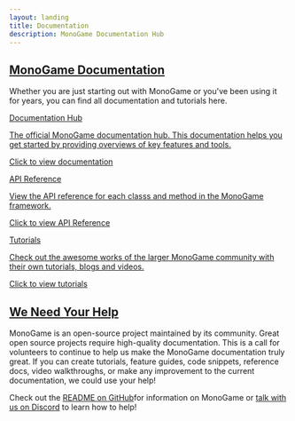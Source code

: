 ```yaml
---
layout: landing
title: Documentation
description: MonoGame Documentation Hub
---
```


<section class="container-xxl my-5">
    <h1 id="monogame-documentation" class="fw-bold"><a href="#monogame-documentation">MonoGame Documentation</a></h1>
    <p>
        Whether you are just starting out with MonoGame or you've been using it for years, you can find all documentation and
        tutorials here.
    </p>
</section>
<section class="container-xxl mb-5">
    <div class="row">
        <div class="col-12 col-lg-4 mb-5">
            <div class="mg-card mg-box-shadow h-100">
                <a target="_self"
                    href="/articles/index.html"
                    class="mg-no-link">
                    <div class="mg-card-body d-flex flex-column h-100">
                        <div class="mg-card-title"><i class="bi bi-files"></i> Documentation Hub</div>
                        <p>
                            The official MonoGame documentation hub. This documentation helps you get started by providing overviews of key features
                            and tools.
                        </p>
                        <p class="mt-auto">Click to view documentation</p>
                    </div>
                </a>
            </div>
        </div>
        <div class="col-12 col-lg-4 mb-5">
            <div class="mg-card mg-box-shadow h-100">
                <a target="_self"
                    href="/api/index.html"
                    class="mg-no-link">
                    <div class="mg-card-body d-flex flex-column h-100">
                        <div class="mg-card-title"><i class="bi bi-filetype-cs"></i> API Reference</div>
                        <p>
                            View the API reference for each classs and method in the MonoGame framework.
                        </p>
                        <p class="mt-auto">Click to view API Reference</p>
                    </div>
                </a>
            </div>
        </div>
        <div class="col-12 col-lg-4 mb-5">
            <div class="mg-card mg-box-shadow h-100">
                <a target="_self"
                    href="/articles/tutorials.html"
                    class="mg-no-link">
                    <div class="mg-card-body d-flex flex-column h-100">
                        <div class="mg-card-title"><i class="bi bi-lightbulb"></i> Tutorials</div>
                        <p>
                            Check out the awesome works of the larger MonoGame community with their
                            own tutorials, blogs and videos.
                        </p>
                        <p class="mt-auto">Click to view tutorials</p>
                    </div>
                </a>
            </div>
        </div>
    </div>
</section>
<section class="container-xxl mb-5">
    <h1 id="we-need-your-help" class="fw-bold"><a href="#we-need-your-help">We Need Your Help</a></h1>
    <p>
        MonoGame is an open-source project maintained by its community. Great open source projects require
        high-quality documentation. This is a call for volunteers to continue to help us make the MonoGame
        documentation truly great. If you can create tutorials, feature guides, code snippets, reference docs,
        video walkthroughs, or make any improvement to the current documentation, we could use your help!
    </p>
    <p>
        Check out the <a href="https://github.com/MonoGame/MonoGame/blob/develop/README.md">README on GitHub</a>for information on MonoGame or
        <a href="https://discord.gg/monogame">talk with us on Discord</a> to learn how to help!
    </p>
</section>
